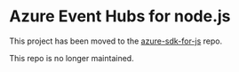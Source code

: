 # Azure Event Hubs for node.js


This project has been moved to the
[azure-sdk-for-js](https://github.com/Azure/azure-sdk-for-js)
repo.

This repo is no longer maintained.
